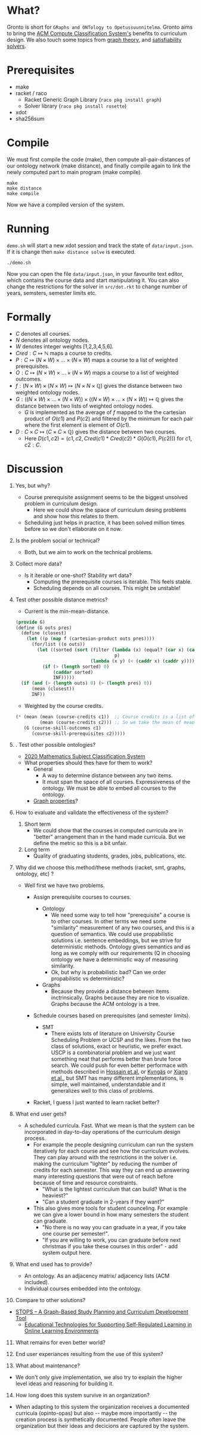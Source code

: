 # What?

Gronto is short for `GRaphs and ONTology to Opetussuunnitelma`. Gronto aims to
bring the [ACM Compute Classification System's](https://dl.acm.org/ccs)
benefits to curriculum design. We also touch some topics from [graph
theory](https://en.wikipedia.org/wiki/Graph_theory), and [satisfiability
solvers](https://en.wikipedia.org/wiki/Satisfiability_modulo_theories).

# Prerequisites

- make
- racket / raco
  - Racket Generic Graph Library (`raco pkg install graph`)
  - Solver library (`raco pkg install rosette`)
- xdot
- sha256sum

# Compile

We must first compile the code (make), then compute
all-pair-distances of our ontology network (make distance), and finally compile again to link
the newly computed part to main program (make compile).

```
make
make distance
make compile
```

Now we have a compiled version of the system.

# Running

`demo.sh` will start a new xdot session and track the state of
`data/input.json`. If it is change then `make distance solve` is executed.

```
./demo.sh
```

Now you can open the file `data/input.json`, in your favourite text editor,
which contains the course data and start manipulating it. You can also change
the restrictions for the solver in `src/dot.rkt` to change number of years,
semsters, semester limits etc.

# Formally

- ${C}$ denotes all courses.
- ${N}$ denotes all ontology nodes.
- ${W}$ denotes integer weights [1,2,3,4,5,6].
- ${Cred} : {C} \mapsto \mathbb{N}$ maps a course to credits.
- ${P} : {C} \mapsto ({N}\times{W})\times ... \times({N}\times{W})$ maps a course to a list of weighted prerequisites.
- ${O} : {C} \mapsto ({N}\times{W})\times ... \times({N}\times{W})$ maps a course to a list of weighted outcomes.
- ${f} : ({N}\times{W}) \times ({N}\times{W}) \mapsto ({N} \times {N} \times \mathbb{Q})$ gives the distance between two weighted ontology nodes.
- ${G} : (({N}\times{W})\times ... \times({N}\times{W})) \times (({N}\times{W})\times ... \times({N}\times{W})) \mapsto \mathbb{Q}$ gives the distance between two lists of weighted ontology nodes.
  - ${G}$ is implemented as the average of ${f}$ mapped to the the cartesian product of ${O}(c1)$ and ${P}(c2)$ and filtered by the minimum for each pair where the first element is element of ${O}(c1)$.
- ${D} : {C} \times {C} \mapsto ({C} \times {C} \times \mathbb{Q})$ gives the distance between two courses.
  - Here ${D}(c1, c2) = (c1, c2, {Cred}(c1) * {Cred}(c2) * {G}({O}(c1), {P}(c2)))$ for $c1,c2 : {C}$.

# Discussion

1. Yes, but why?
   - Course prerequisite assignment seems to be the biggest unsolved problem in
     curriculum design.
       - Here we could show the space of curriculum desing problems and show
         how this relates to them.
   - Scheduling just helps in practice, it has been solved million times before
     so we don't ellaborate on it now.

2. Is the problem social or technical?
   - Both, but we aim to work on the technical problems.

3. Collect more data?
   - Is it iterable or one-shot? Stability wrt data?
      - Computing the prerequisite courses is iterable. This feels stable.
      - Scheduling depends on all courses. This might be unstable!

4. Test other possible distance metrics?
   - Current is the min-mean-distance.

   ```lisp
   (provide G)
   (define (G outs pres)
     (define (closest)
       (let ((p (map f (cartesian-product outs pres))))
         (for/list ((o outs))
           (let ((sorted (sort (filter (lambda (x) (equal? (car x) (car o)))
                                        p)
                               (lambda (x y) (< (caddr x) (caddr y))))))
             (if (> (length sorted) 0)
                 (caddar sorted)
                 INF)))))
     (if (and (> (length outs) 0) (> (length pres) 0))
         (mean (closest))
         INF))
   ```

   - Weighted by the course credits.

   ```lisp
   (* (mean (mean (course-credits c1))  ;; Course credits is a list of integers.
            (mean (course-credits c2))) ;; So we take the mean of means.
      (G (course-skill-outcomes c1)
         (course-skill-prerequisites c2)))))
   ```

5. . Test other possible ontologies?
   - [2020 Mathematics Subject Classification System](https://mathscinet.ams.org/mathscinet/msc/msc2020.html)
   - What properties should thes have for them to work?
      - General
          - A way to determine distance between any two items.
          - It must span the space of all courses. Expressiveness of the ontology.
            We must be able to embed all courses to the ontology.
      - [Graph properties](https://en.wikipedia.org/wiki/Graph_property)?

6. How to evaluate and validate the effectiveness of the system?
   1. Short term
       - We could show that the courses in computed curricula are in "better"
         arrangement than in the hand made curricula. But we define the metric
         so this is a bit unfair.
   2. Long term
       - Quality of graduating students, grades, jobs, publications, etc.

7. Why did we choose this method/these methods (racket, smt, graphs, ontology, etc) ?
   - Well first we have two problems.
       - Assign prerequisite courses to courses.
           - Ontology
               - We need some way to tell how "prerequisite" a course is to
                 other courses. In other terms we need some "similarity"
                 measurement of any two courses, and this is a question of
                 semantics. We could use propabilistic solutions i.e. sentence
                 embeddings, but we strive for deterministic methods. Ontology
                 gives semantics and as long as we comply with our requirements (Q
                 in choosing ontology we have a deterministic way of measuring
                 similarity.
               - Ok, but why is probabilistic bad? Can we order propabilistic vs
                 deterministic?
           - Graphs
               - Because they provide a distance between items inctrinsically.
                 Graphs because they are nice to visualize. Graphs because the
                 ACM ontology is a tree.

       - Schedule courses based on prerequisites (and semester limits).
           - SMT
               - There exists lots of literature on University Course
                 Scheduling Problem or UCSP and the likes. From the two class
                 of solutions, exact or heuristic, we prefer exact. USCP is a
                 combinatorial problem and we just want something neat that
                 performs better than brute force search. We could push for
                 even better performace with methods described in [Hossain et.al.](https://pure.ulster.ac.uk/ws/portalfiles/portal/76764440/accepted_version_Optimization_of_University_Course_Scheduling_Problem_NSiddique.pdf) or [Kyngäs](https://www.utupub.fi/bitstream/handle/10024/72127/D140%20doria.pdf?sequence=1&isAllowed=y)
                 or [Xiang et.al.](https://doi.org/10.1016/j.eswa.2024.123383),
                 but SMT has many different implementations, is simple, well
                 maintained, understandable and it generalizes well to this
                 class of problems.

       - Racket, I guess I just wanted to learn racket better?

8. What end user gets?
   - A scheduled curricula. Fast. What we mean is that the system can be
     incorporated in day-to-day operations of the curriculum design process.
       - For example the people designing curriculum can run the system
         iteratively for each course and see how the curriculum evolves. They
         can play around with the restrictions in the solver i.e. making the
         curriculum "lighter" by reducing the number of credits for each
         semester. This way they can end up answering many interesting
         questions that were out of reach before because of time and resource
         constraints.
           - "What is the lightest curriculum that can build? What is the heaviest?"
           - "Can a student graduate in 2-years if they want?"
       - This also gives more tools for student counceling. For example we can
         give a lower bound in how many semesters the student can graduate.
           - "No there is no way you can graduate in a year, if you take one
             course per semester!".
           - "If you are willing to work, you can graduate before next
             christmas if you take these courses in this order" - add system
             output here.

9. What end used has to provide?
   - An ontology. As an adjacency matrix/ adjacency lists (ACM included).
   - Individual courses embedded into the ontology.

10. Compare to other solutions?
   - [STOPS – A Graph-Based Study Planning and Curriculum Development Tool](https://dl.acm.org/doi/pdf/10.1145/2674683.2674689)
       - [Educational Technologies for Supporting Self-Regulated Learning in Online Learning Environments](https://aaltodoc.aalto.fi/server/api/core/bitstreams/9a88834a-affe-4a5f-92fd-6b2340c6336b/content)

11. What remains for even better world?
12.  End user experiances resulting from the use of this system?

13.  What about maintenance?
   - We don't only give implementation, we also try to explain the higher level
     ideas and reasoning for building it.

14. How long does this system survive in an organization?
   - When adapting to this system the organization receives a documented
     curricula (opinto-opas) but also -- maybe more importantly -- the creation
     process is synthetically documented. People often leave the organization
     but their ideas and decicions are captured by the system.

